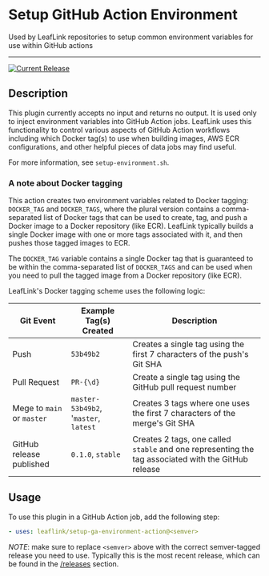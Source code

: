 # Setup GitHub Action Environment

Used by LeafLink repositories to setup common environment variables for use within GitHub actions

---

[![Current Release](https://img.shields.io/badge/release-0.2.0-1eb0fc.svg)](https://github.com/leaflink/setup-ga-environment-action/releases/tag/0.2.0)

## Description

This plugin currently accepts no input and returns no output. It is used only to inject environment variables into GitHub Action jobs. LeafLink uses this functionality to control various aspects of GitHub Action workflows including which Docker tag(s) to use when building images, AWS ECR configurations, and other helpful pieces of data jobs may find useful.

For more information, see `setup-environment.sh`.

### A note about Docker tagging

This action creates two environment variables related to Docker tagging: `DOCKER_TAG` and `DOCKER_TAGS`, where the plural version contains a comma-separated list of Docker tags that can be used to create, tag, and push a Docker image to a Docker repository (like ECR). LeafLink typically builds a single Docker image with one or more tags associated with it, and then pushes those tagged images to ECR.

The `DOCKER_TAG` variable contains a single Docker tag that is guaranteed to be within the comma-separated list of `DOCKER_TAGS` and can be used when you need to pull the tagged image from a Docker repository (like ECR).

LeafLink's Docker tagging scheme uses the following logic:

| Git Event | Example Tag(s) Created | Description |
| --------- | ---------------------- | ----------- |
| Push | `53b49b2` | Creates a single tag using the first 7 characters of the push's Git SHA |
| Pull Request | `PR-{\d}` | Create a single tag using the GitHub pull request number |
| Mege to `main` or `master` | `master-53b49b2`, '`master`, `latest` | Creates 3 tags where one uses the first 7 characters of the merge's Git SHA |
| GitHub release published | `0.1.0`, `stable` | Creates 2 tags, one called `stable` and one representing the tag associated with the GitHub release |

## Usage

To use this plugin in a GitHub Action job, add the following step:

```yaml
- uses: leaflink/setup-ga-environment-action@<semver>
```

*NOTE*: make sure to replace `<semver>` above with the correct semver-tagged release you need to use. Typically this is the most recent release, which can be found in the [/releases](/releases) section.
